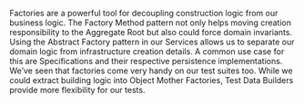 Factories are a powerful tool for decoupling construction logic from our business logic. The Factory Method pattern not only helps moving creation responsibility to the Aggregate Root but also could force domain invariants. Using the Abstract Factory pattern in our Services allows us to separate our domain logic from infrastructure creation details. A common use case for this are Specifications and their respective persistence implementations. We’ve seen that factories come very handy on our test suites too. While we could extract building logic into Object Mother Factories, Test Data Builders provide more flexibility for our tests.



